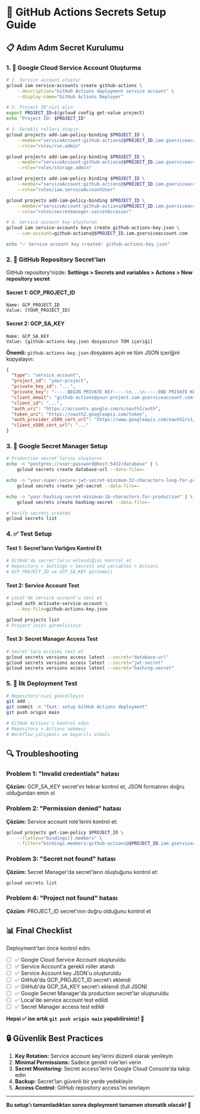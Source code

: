 # 🚀 GitHub Actions Secrets Setup Guide

## 📋 Adım Adım Secret Kurulumu

### 1. 🔐 Google Cloud Service Account Oluşturma

```bash
# 1. Service account oluştur
gcloud iam service-accounts create github-actions \
    --description="GitHub Actions deployment service account" \
    --display-name="GitHub Actions Deployer"

# 2. Project ID'nizi alın
export PROJECT_ID=$(gcloud config get-value project)
echo "Project ID: $PROJECT_ID"

# 3. Gerekli rolleri atayın
gcloud projects add-iam-policy-binding $PROJECT_ID \
    --member="serviceAccount:github-actions@$PROJECT_ID.iam.gserviceaccount.com" \
    --role="roles/run.admin"

gcloud projects add-iam-policy-binding $PROJECT_ID \
    --member="serviceAccount:github-actions@$PROJECT_ID.iam.gserviceaccount.com" \
    --role="roles/storage.admin"

gcloud projects add-iam-policy-binding $PROJECT_ID \
    --member="serviceAccount:github-actions@$PROJECT_ID.iam.gserviceaccount.com" \
    --role="roles/iam.serviceAccountUser"

gcloud projects add-iam-policy-binding $PROJECT_ID \
    --member="serviceAccount:github-actions@$PROJECT_ID.iam.gserviceaccount.com" \
    --role="roles/secretmanager.secretAccessor"

# 4. Service account key oluşturun
gcloud iam service-accounts keys create github-actions-key.json \
    --iam-account=github-actions@$PROJECT_ID.iam.gserviceaccount.com

echo "✅ Service account key created: github-actions-key.json"
```

### 2. 📁 GitHub Repository Secret'ları

GitHub repository'nizde: **Settings > Secrets and variables > Actions > New repository secret**

#### Secret 1: GCP_PROJECT_ID
```
Name: GCP_PROJECT_ID
Value: [YOUR_PROJECT_ID]
```

#### Secret 2: GCP_SA_KEY  
```
Name: GCP_SA_KEY
Value: [github-actions-key.json dosyasının TÜM içeriği]
```

**Önemli:** `github-actions-key.json` dosyasını açın ve tüm JSON içeriğini kopyalayın:
```json
{
  "type": "service_account",
  "project_id": "your-project",
  "private_key_id": "...",
  "private_key": "-----BEGIN PRIVATE KEY-----\n...\n-----END PRIVATE KEY-----\n",
  "client_email": "github-actions@your-project.iam.gserviceaccount.com",
  "client_id": "...",
  "auth_uri": "https://accounts.google.com/o/oauth2/auth",
  "token_uri": "https://oauth2.googleapis.com/token",
  "auth_provider_x509_cert_url": "https://www.googleapis.com/oauth2/v1/certs",
  "client_x509_cert_url": "..."
}
```

### 3. 🔑 Google Secret Manager Setup

```bash
# Production secret'larını oluşturun
echo -n "postgres://user:password@host:5432/database" | \
    gcloud secrets create database-url --data-file=-

echo -n "your-super-secure-jwt-secret-minimum-32-characters-long-for-production" | \
    gcloud secrets create jwt-secret --data-file=-

echo -n "your-hashing-secret-minimum-16-characters-for-production" | \
    gcloud secrets create hashing-secret --data-file=-

# Verify secrets created
gcloud secrets list
```

### 4. ✅ Test Setup

#### Test 1: Secret'ların Varlığını Kontrol Et
```bash
# GitHub'da secret'ların eklendiğini kontrol et
# Repository > Settings > Secrets and variables > Actions
# GCP_PROJECT_ID ve GCP_SA_KEY görünmeli
```

#### Test 2: Service Account Test
```bash
# Local'de service account'u test et
gcloud auth activate-service-account \
    --key-file=github-actions-key.json

gcloud projects list
# Project'inizi görmelisiniz
```

#### Test 3: Secret Manager Access Test
```bash
# Secret'lara erişimi test et
gcloud secrets versions access latest --secret="database-url"
gcloud secrets versions access latest --secret="jwt-secret"
gcloud secrets versions access latest --secret="hashing-secret"
```

### 5. 🚀 İlk Deployment Test

```bash
# Repository'nizi güncelleyin
git add .
git commit -m "feat: setup GitHub Actions deployment"
git push origin main

# GitHub Actions'ı kontrol edin
# Repository > Actions sekmesi
# Workflow çalışmalı ve başarılı olmalı
```

## 🔍 Troubleshooting

### Problem 1: "Invalid credentials" hatası
**Çözüm:** GCP_SA_KEY secret'ını tekrar kontrol et, JSON formatının doğru olduğundan emin ol

### Problem 2: "Permission denied" hatası  
**Çözüm:** Service account role'lerini kontrol et:
```bash
gcloud projects get-iam-policy $PROJECT_ID \
    --flatten="bindings[].members" \
    --filter="bindings.members:github-actions@$PROJECT_ID.iam.gserviceaccount.com"
```

### Problem 3: "Secret not found" hatası
**Çözüm:** Secret Manager'da secret'ların oluştuğunu kontrol et:
```bash
gcloud secrets list
```

### Problem 4: "Project not found" hatası
**Çözüm:** PROJECT_ID secret'ının doğru olduğunu kontrol et

## 📊 Final Checklist

Deployment'tan önce kontrol edin:

- [ ] ✅ Google Cloud Service Account oluşturuldu
- [ ] ✅ Service Account'a gerekli roller atandı  
- [ ] ✅ Service Account key JSON'u oluşturuldu
- [ ] ✅ GitHub'da GCP_PROJECT_ID secret'ı eklendi
- [ ] ✅ GitHub'da GCP_SA_KEY secret'ı eklendi (full JSON)
- [ ] ✅ Google Secret Manager'da production secret'lar oluşturuldu
- [ ] ✅ Local'de service account test edildi
- [ ] ✅ Secret Manager access test edildi

**Hepsi ✅ ise artık `git push origin main` yapabilirsiniz! 🚀**

## 🔒 Güvenlik Best Practices

1. **Key Rotation:** Service account key'lerini düzenli olarak yenileyin
2. **Minimal Permissions:** Sadece gerekli role'leri verin
3. **Secret Monitoring:** Secret access'lerini Google Cloud Console'da takip edin
4. **Backup:** Secret'ları güvenli bir yerde yedekleyin
5. **Access Control:** GitHub repository access'ini sınırlayın

---

**Bu setup'ı tamamladıktan sonra deployment tamamen otomatik olacak! 🎉**